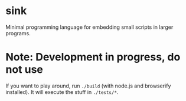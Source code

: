 # sink

Minimal programming language for embedding small scripts in larger programs.

# Note: Development in progress, do not use

If you want to play around, run `./build` (with node.js and browserify installed).  It will execute the stuff in `./tests/*`.
